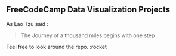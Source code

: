 ## FreeCodeCamp Data Visualization Projects

As Lao Tzu said :

> The Journey of a thousand miles begins with one step

Feel free to look around the repo. :rocket
